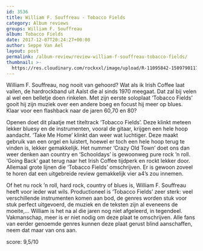 ```yaml
---
id: 3536
title: William F. Souffreau - Tobacco Fields
category: Album reviews
groups: William F. Souffreau
album: Tobacco Fields
date: 2017-12-07T20:24:27+00:00
author: Seppe Van Ael
layout: post
permalink: /album-review/review-william-f-souffreau-tobacco-fields/
thumbnail: >-
  https://res.cloudinary.com/rockxxl/image/upload/R-11095842-1509790117-7497.jpeg.jpg
---
```

William F. Souffreau, nog nooit van gehoord? Wat als ik Irish Coffee laat vallen, de hardrockband uit Aalst die al sinds 1970 meegaat. Dat zal bij velen al wel een belletje doen rinkelen. Met zijn eerste soloplaat ‘Tobacco Fields’ gooit hij zijn muziek over een andere boeg en focust hij meer op blues. Klaar voor een flashback naar de jaren 60,70 en 80?

Openen doet dit plaatje met titeltrack ‘Tobacco Fields’. Deze klinkt meteen lekker bluesy en de instrumenten, vooral de gitaar, krijgen een hele hoop aandacht. ‘Take Me Home’ klinkt dan weer wat luchtiger. Deze maakt gebruik van een orgel en luistert, hoewel er toch een hele hoop terug te vinden is, lekker gemakkelijk. Het nummer ‘Crazy Old Town’ doet ons dan weer denken aan country en ‘Schooldays’ is gewoonweg pure rock ’n roll. ‘Going Back’ gaat terug naar het Irish Coffee tijdperk en rockt lekker door. Allemaal grote lijnen die ‘Tobacco Fields’ omschrijven. Er is gewoon zoveel te horen dat een uitgebreide review gemakkelijk vier a4’s zou innemen.

Of het nu rock ’n roll, hard rock, country of blues is, William F. Souffreau heeft voor ieder wat wils. Productioneel is ‘Tobacco Fields’ zeer sterk: veel verschillende instrumenten komen aan bod, de genres worden stuk voor stuk perfect uitgevoerd, de muziek en de teksten zijn al eveneens de moeite,… William is het na al die jaren nog niet afgeleerd, in tegendeel. Vakmanschap, meer is er niet nodig om deze plaat te omschrijven. Alle fans van eerder genoemde genres kunnen deze plaat gerust blind aanschaffen, neem dat maar van ons aan.

score: 9,5/10
